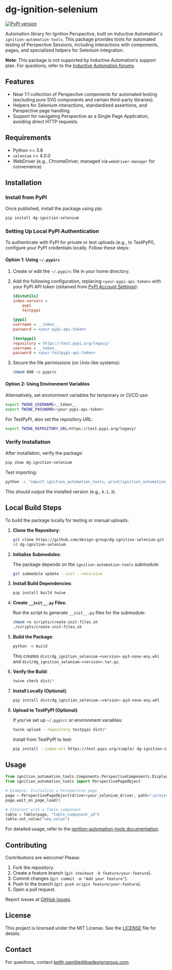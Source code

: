 # dg-ignition-selenium

[![PyPI version](https://badge.fury.io/py/dg-ignition-selenium.svg)](https://pypi.org/project/dg-ignition-selenium/)

Automation library for Ignition Perspective, built on Inductive Automation's `ignition-automation-tools`. This package provides tools for automated testing of Perspective Sessions, including interactions with components, pages, and specialized helpers for Selenium integration.

**Note**: This package is not supported by Inductive Automation’s support plan. For questions, refer to the [Inductive Automation forums](https://forum.inductiveautomation.com/).

## Features

- Near 1:1 collection of Perspective components for automated testing (excluding pure SVG components and certain third-party libraries).
- Helpers for Selenium interactions, standardized assertions, and Perspective page handling.
- Support for navigating Perspective as a Single Page Application, avoiding direct HTTP requests.

## Requirements

- Python >= 3.8
- `selenium` >= 4.0.0
- WebDriver (e.g., ChromeDriver, managed via `webdriver-manager` for convenience)

## Installation

### Install from PyPI

Once published, install the package using pip:

```bash
pip install dg-ignition-selenium
```

### Setting Up Local PyPI Authentication

To authenticate with PyPI for private or test uploads (e.g., to TestPyPI), configure your PyPI credentials locally. Follow these steps:

#### Option 1: Using `~/.pypirc`

1. Create or edit the `~/.pypirc` file in your home directory.
2. Add the following configuration, replacing `<your-pypi-api-token>` with your PyPI API token (obtained from [PyPI Account Settings](https://pypi.org/manage/account/#api-tokens)):

   ```ini
   [distutils]
   index-servers =
       pypi
       testpypi

   [pypi]
   username = __token__
   password = <your-pypi-api-token>

   [testpypi]
   repository = https://test.pypi.org/legacy/
   username = __token__
   password = <your-testpypi-api-token>
   ```

3. Secure the file permissions (on Unix-like systems):

   ```bash
   chmod 600 ~/.pypirc
   ```

#### Option 2: Using Environment Variables

Alternatively, set environment variables for temporary or CI/CD use:

```bash
export TWINE_USERNAME=__token__
export TWINE_PASSWORD=<your-pypi-api-token>
```

For TestPyPI, also set the repository URL:

```bash
export TWINE_REPOSITORY_URL=https://test.pypi.org/legacy/
```

### Verify Installation

After installation, verify the package:

```bash
pip show dg-ignition-selenium
```

Test importing:

```bash
python -c "import ignition_automation_tools; print(ignition_automation_tools.__version__)"
```

This should output the installed version (e.g., `0.1.3`).

## Local Build Steps

To build the package locally for testing or manual uploads:

1. **Clone the Repository**:

   ```bash
   git clone https://github.com/design-group/dg-ignition-selenium.git
   cd dg-ignition-selenium
   ```

2. **Initialize Submodules**:

   The package depends on the `ignition-automation-tools` submodule:

   ```bash
   git submodule update --init --recursive
   ```

3. **Install Build Dependencies**:

   ```bash
   pip install build twine
   ```

4. **Create `__init__.py` Files**:

   Run the script to generate `__init__.py` files for the submodule:

   ```bash
   chmod +x scripts/create-init-files.sh
   ./scripts/create-init-files.sh
   ```

5. **Build the Package**:

   ```bash
   python -m build
   ```

   This creates `dist/dg_ignition_selenium-<version>-py3-none-any.whl` and `dist/dg_ignition_selenium-<version>.tar.gz`.

6. **Verify the Build**:

   ```bash
   twine check dist/*
   ```

7. **Install Locally (Optional)**:

   ```bash
   pip install dist/dg_ignition_selenium-<version>-py3-none-any.whl
   ```

8. **Upload to TestPyPI (Optional)**:

   If you’ve set up `~/.pypirc` or environment variables:

   ```bash
   twine upload --repository testpypi dist/*
   ```

   Install from TestPyPI to test:

   ```bash
   pip install --index-url https://test.pypi.org/simple/ dg-ignition-selenium
   ```

## Usage

```python
from ignition_automation_tools.Components.PerspectiveComponents.Displays.Table import Table
from ignition_automation_tools import PerspectivePageObject

# Example: Initialize a Perspective page
page = PerspectivePageObject(driver=your_selenium_driver, path="/project-name/path/to/page")
page.wait_on_page_load()

# Interact with a Table component
table = Table(page, "table_component_id")
table.set_value("new_value")
```

For detailed usage, refer to the [ignition-automation-tools documentation](https://github.com/inductiveautomation/ignition-automation-tools).

## Contributing

Contributions are welcome! Please:

1. Fork the repository.
2. Create a feature branch (`git checkout -b feature/your-feature`).
3. Commit changes (`git commit -m "Add your feature"`).
4. Push to the branch (`git push origin feature/your-feature`).
5. Open a pull request.

Report issues at [GitHub Issues](https://github.com/design-group/dg-ignition-selenium/issues).

## License

This project is licensed under the MIT License. See the [LICENSE](LICENSE) file for details.

## Contact

For questions, contact [keith.gamble@bwdesigngroup.com](mailto:keith.gamble@bwdesigngroup.com).
